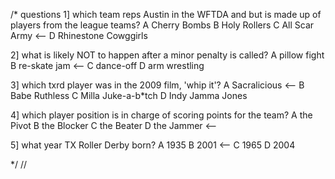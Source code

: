 /*
 questions
1] which team reps Austin in the WFTDA and but is made up of players from the league teams?
A   Cherry Bombs
B   Holy Rollers
C   All Scar Army <--
D   Rhinestone Cowggirls

2] what is likely NOT to happen after a minor penalty is called?
A   pillow fight
B   re-skate jam <--
C   dance-off
D   arm wrestling

3] which txrd player was in the 2009 film, 'whip it'?
A   Sacralicious <--
B   Babe Ruthless
C   Milla Juke-a-b*tch
D   Indy Jamma Jones

4] which player position is in charge of scoring points for the team?
A   the Pivot
B   the Blocker
C   the Beater
D   the Jammer <--

5] what year TX Roller Derby born?
A   1935
B   2001 <--
C   1965
D   2004

*/
// <i class="fa-light fa-party-horn"></i> 